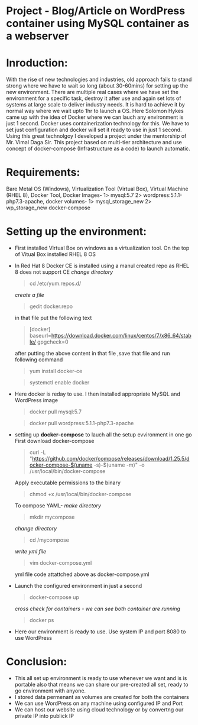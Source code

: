 # Project - Blog/Article on WordPress container using MySQL container as a webserver  
# Inroduction:
  With the rise of new technologies and industries, old approach fails to stand strong where we have to wait so long (about 30-60mins) for setting up the new environment. There are multiple real cases where we have set the environment for a specific task, destroy it after use and again set lots of systems at large scale to deliver industry needs. It is hard to achieve it by normal way where we wait upto 1hr to launch a OS.
  Here Solomon Hykes came up with the idea of Docker where we can lauch any environment is just 1 second. Docker uses containerization technology for this. We have to set just configuration and docker will set it ready to use in just 1 second. Using this great technolgoy I developed a project under the mentorship of Mr. Vimal Daga Sir.
 This project based on multi-tier architecture and use concept of docker-compose (Infrastructure as a code) to launch automatic.
 
# Requirements:
Bare Metal OS (Windows),
Virtualization Tool (Virtual Box),
Virtual Machine (RHEL 8),
Docker Tool,
Docker Images-
 1> mysql:5.7
 2> wordpress:5.1.1-php7.3-apache,
docker volumes-
 1> mysql_storage_new
 2> wp_storage_new
docker-compose

# Setting up the environment:
- First installed Virtual Box on windows as a virtualization tool. On the top of Vitual Box installed RHEL 8 OS
- In Red Hat 8 Docker CE is installed using a manul created repo as RHEL 8 does not support CE
  *change directory*
  >cd /etc/yum.repos.d/
  
  *create a file* 
  >gedit docker.repo
  
  in that file put the following text
  >[docker]
  >baseurl=https://download.docker.com/linux/centos/7/x86_64/stable/
  >gpgcheck=0
  
  after putting the above content in that file ,save that file and run following command
  >yum install docker-ce
  
  >systemctl enable docker
  
- Here docker is reday to use. I then installed appropriate MySQL and WordPress image
   >docker pull mysql:5.7
  
   >docker pull wordpress:5.1.1-php7.3-apache
- setting up **docker-compose** to lauch all the setup evvironment in one go
  First download docker-compose
  >curl -L "https://github.com/docker/compose/releases/download/1.25.5/docker-compose-$(uname -s)-$(uname -m)" -o /usr/local/bin/docker-compose
  
  Apply executable permissions to the binary
  >chmod +x /usr/local/bin/docker-compose
  
  To compose YAML-
  *make directory*
  >mkdir mycompose 
  
  *change directory*
  >cd /mycompose
  
  *write yml file*
  >vim docker-compose.yml
  
  yml file code attattched above as docker-compose.yml
 
- Launch the configured environment in just a second
  >docker-compose up
  
  *cross check for containers - we can see both container are running*
  >docker ps
 
- Here our environment is ready to use. Use system IP and port 8080 to use WordPress

# Conclusion:
- This all set up environment is ready to use whenever we want and is is portable also that means we can share our pre-created all set, ready to go environment with anyone.
- I stored data permenant as volumes are created for both the containers
- We can use WordPress on any machine using configured IP and Port
- We can host our website using cloud technology or by convertng our private IP into publick IP
